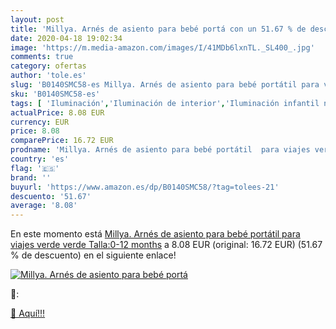 ```yaml
---
layout: post
title: 'Millya. Arnés de asiento para bebé portá con un 51.67 % de descuento'
date: 2020-04-18 19:02:34
image: 'https://m.media-amazon.com/images/I/41MDb6lxnTL._SL400_.jpg'
comments: true
category: ofertas
author: 'tole.es'
slug: 'B0140SMC58-es Millya. Arnés de asiento para bebé portátil para viajes...'
sku: 'B0140SMC58-es'
tags: [ 'Iluminación','Iluminación de interior','Iluminación infantil nocturna','Lámparas e iluminación infantil','Monos para bebés niño','Ropa','Ropa de una pieza para bebés niño','Ropa para bebés','Ropa para bebés niño','bebé', ]
actualPrice: 8.08 EUR
currency: EUR
price: 8.08
comparePrice: 16.72 EUR
prodname: 'Millya. Arnés de asiento para bebé portátil  para viajes verde verde Talla:0-12 months'
country: 'es'
flag: '🇪🇸'
brand: ''
buyurl: 'https://www.amazon.es/dp/B0140SMC58/?tag=tolees-21'
descuento: '51.67'
average: '8.08'
---
```


En este momento está [Millya. Arnés de asiento para bebé portátil  para viajes verde verde Talla:0-12 months](https://www.amazon.es/dp/B0140SMC58/?tag=tolees-21) a 8.08 EUR (original: 16.72 EUR) (51.67 %  de descuento) en el siguiente enlace!

[![Millya. Arnés de asiento para bebé portá](https://m.media-amazon.com/images/I/41MDb6lxnTL._SL400_.jpg)](https://www.amazon.es/dp/B0140SMC58/?tag=tolees-21)

🔎:


[🛒 Aquí!!!](https://www.amazon.es/dp/B0140SMC58/?tag=tolees-21)
